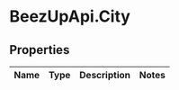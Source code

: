 # BeezUpApi.City

## Properties
Name | Type | Description | Notes
------------ | ------------- | ------------- | -------------


